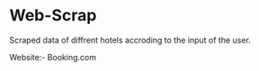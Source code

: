 # Web-Scrap

Scraped data of diffrent hotels accroding to the input of the user.

Website:- Booking.com
